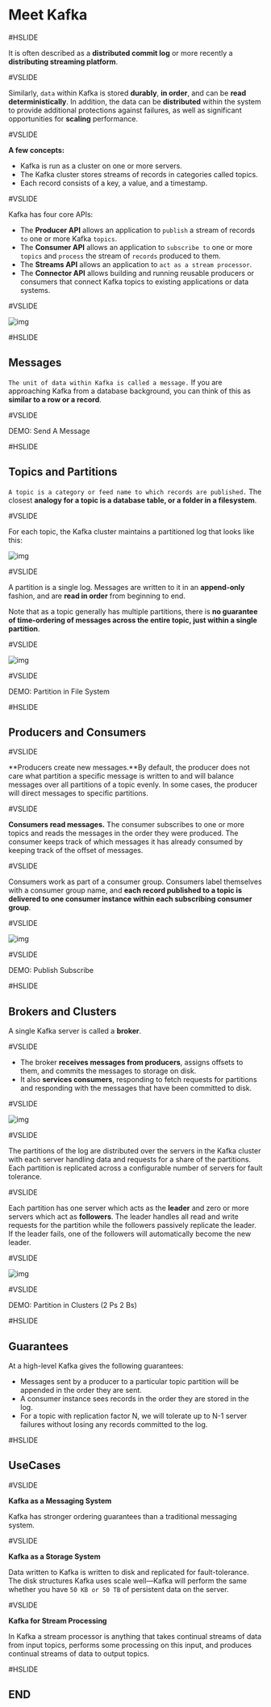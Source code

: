 # Meet Kafka

#HSLIDE

It is often described as a **distributed commit log** or more recently a **distributing streaming platform**.

#VSLIDE

Similarly, `data` within Kafka is stored **durably**, **in order**, and can be **read deterministically**. In addition, the data can be **distributed** within the system to provide additional protections against failures, as well as significant opportunities for **scaling** performance.

#VSLIDE

**A few concepts:**

* Kafka is run as a cluster on one or more servers.
* The Kafka cluster stores streams of records in categories called topics.
* Each record consists of a key, a value, and a timestamp.

#VSLIDE

Kafka has four core APIs:

* The **Producer API** allows an application to `publish` a stream of records `to` one or more Kafka `topics`.
* The **Consumer API** allows an application to `subscribe to` one or more `topics` and `process` the stream of `records` produced to them.
* The **Streams API** allows an application to `act as a stream processor`.
* The **Connector API** allows building and running reusable producers or consumers that connect Kafka topics to existing applications or data systems.

#VSLIDE

![img](images/kafka-apis.png)

#HSLIDE

## Messages

`The unit of data within Kafka is called a message.` If you are approaching Kafka from a database background, you can think of this as **similar to a row or a record**.

#VSLIDE

DEMO: Send A Message

#HSLIDE

## Topics and Partitions

`A topic is a category or feed name to which records are published.`
The closest **analogy for a topic is a database table, or a folder in a filesystem**.

#VSLIDE

For each topic, the Kafka cluster maintains a partitioned log that looks like this:

![img](images/log_anatomy.png)

#VSLIDE

A partition is a single log. Messages are written to it in an **append-only** fashion, and are **read in order** from beginning to end.

Note that as a topic generally has multiple partitions, there is **no guarantee of time-ordering of messages across the entire topic, just within a single partition**.

#VSLIDE

![img](images/partitions.png)

#VSLIDE

DEMO: Partition in File System

#HSLIDE

## Producers and Consumers

#VSLIDE

**Producers create new messages.**By default, the producer does not care what partition a specific message is written to and will balance messages over all partitions of a topic evenly. In some cases, the producer will direct messages to specific partitions.

#VSLIDE

**Consumers read messages.** The consumer subscribes to one or more topics and reads the messages in the order they were produced. The consumer keeps track of which messages it has already consumed by keeping track of the offset of messages.

#VSLIDE

Consumers work as part of a consumer group. Consumers label themselves with a consumer group name, and **each record published to a topic is delivered to one consumer instance within each subscribing consumer group**.

#VSLIDE

![img](images/consumer-groups.png)

#VSLIDE

DEMO: Publish Subscribe

#HSLIDE

## Brokers and Clusters

A single Kafka server is called a **broker**.

#VSLIDE

* The broker **receives messages from producers**, assigns offsets to them, and commits the messages to storage on disk.
* It also **services consumers**, responding to fetch requests for partitions and responding with the messages that have been committed to disk.

#VSLIDE

![img](images/kafka_cluster.png)

#VSLIDE

The partitions of the log are distributed over the servers in the Kafka cluster with each server handling data and requests for a share of the partitions. Each partition is replicated across a configurable number of servers for fault tolerance.

#VSLIDE

Each partition has one server which acts as the **leader** and zero or more servers which act as **followers**. The leader handles all read and write requests for the partition while the followers passively replicate the leader. If the leader fails, one of the followers will automatically become the new leader.

#VSLIDE

![img](images/replication.png)

#VSLIDE

DEMO: Partition in Clusters (2 Ps 2 Bs)

#HSLIDE

## Guarantees

At a high-level Kafka gives the following guarantees:

* Messages sent by a producer to a particular topic partition will be appended in the order they are sent.
* A consumer instance sees records in the order they are stored in the log.
* For a topic with replication factor N, we will tolerate up to N-1 server failures without losing any records committed to the log.

#HSLIDE

## UseCases

#VSLIDE

**Kafka as a Messaging System**

Kafka has stronger ordering guarantees than a traditional messaging system.

#VSLIDE

**Kafka as a Storage System**

Data written to Kafka is written to disk and replicated for fault-tolerance.
The disk structures Kafka uses scale well—Kafka will perform the same whether you have  `50 KB or 50 TB` of persistent data on the server.

#VSLIDE

**Kafka for Stream Processing**

In Kafka a stream processor is anything that takes continual streams of data from input topics, performs some processing on this input, and produces continual streams of data to output topics.

#HSLIDE

## END
